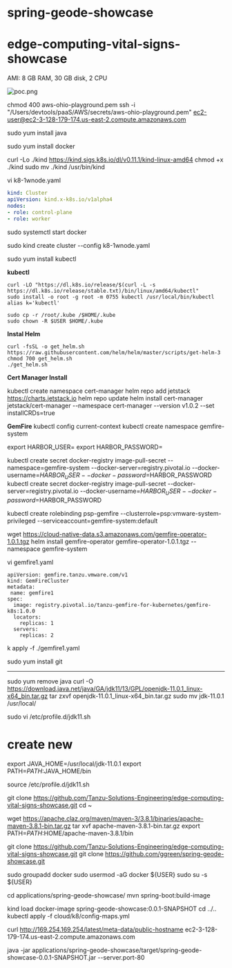 # spring-geode-showcase


# edge-computing-vital-signs-showcase


AMI: 8 GB RAM, 30 GB disk, 2 CPU

![poc.png](docs/images/poc.png)

chmod 400 aws-ohio-playground.pem
ssh -i "/Users/devtools/paaS/AWS/secrets/aws-ohio-playground.pem"  ec2-user@ec2-3-128-179-174.us-east-2.compute.amazonaws.com

sudo yum install java

sudo yum install docker

curl -Lo ./kind https://kind.sigs.k8s.io/dl/v0.11.1/kind-linux-amd64
chmod +x ./kind
sudo mv ./kind /usr/bin/kind


vi k8-1wnode.yaml


```yaml
kind: Cluster
apiVersion: kind.x-k8s.io/v1alpha4
nodes:
- role: control-plane
- role: worker

```

sudo systemctl start docker

sudo kind create cluster  --config k8-1wnode.yaml

sudo yum install  kubectl



**kubectl**

    curl -LO "https://dl.k8s.io/release/$(curl -L -s https://dl.k8s.io/release/stable.txt)/bin/linux/amd64/kubectl"
    sudo install -o root -g root -m 0755 kubectl /usr/local/bin/kubectl
    alias k='kubectl'

    sudo cp -r /root/.kube /$HOME/.kube
    sudo chown -R $USER $HOME/.kube


**Instal Helm**

    curl -fsSL -o get_helm.sh https://raw.githubusercontent.com/helm/helm/master/scripts/get-helm-3
    chmod 700 get_helm.sh
    ./get_helm.sh

**Cert Manager Install**

kubectl create namespace cert-manager
helm repo add jetstack https://charts.jetstack.io
helm repo update
helm install cert-manager jetstack/cert-manager --namespace cert-manager  --version v1.0.2 --set installCRDs=true


**GemFire**
kubectl config current-context
kubectl create namespace gemfire-system

export HARBOR_USER=
export HARBOR_PASSWORD=


kubectl create secret docker-registry image-pull-secret --namespace=gemfire-system --docker-server=registry.pivotal.io --docker-username=$HARBOR_USER --docker-password=$HARBOR_PASSWORD
kubectl create secret docker-registry image-pull-secret --docker-server=registry.pivotal.io --docker-username=$HARBOR_USER --docker-password=$HARBOR_PASSWORD


kubectl create rolebinding psp-gemfire --clusterrole=psp:vmware-system-privileged --serviceaccount=gemfire-system:default


wget https://cloud-native-data.s3.amazonaws.com/gemfire-operator-1.0.1.tgz
helm install gemfire-operator gemfire-operator-1.0.1.tgz --namespace gemfire-system


vi gemfire1.yaml
```
apiVersion: gemfire.tanzu.vmware.com/v1
kind: GemFireCluster
metadata:
 name: gemfire1
spec:     
  image: registry.pivotal.io/tanzu-gemfire-for-kubernetes/gemfire-k8s:1.0.0
  locators:           
    replicas: 1                   
  servers:
    replicas: 2     
```

k apply -f ./gemfire1.yaml

sudo yum install git

----
sudo yum remove java
curl -O https://download.java.net/java/GA/jdk11/13/GPL/openjdk-11.0.1_linux-x64_bin.tar.gz
tar zxvf openjdk-11.0.1_linux-x64_bin.tar.gz
sudo mv jdk-11.0.1 /usr/local/

sudo vi /etc/profile.d/jdk11.sh

# create new
export JAVA_HOME=/usr/local/jdk-11.0.1
export PATH=$PATH:$JAVA_HOME/bin

source /etc/profile.d/jdk11.sh


git clone https://github.com/Tanzu-Solutions-Engineering/edge-computing-vital-signs-showcase.git
cd ~

wget https://apache.claz.org/maven/maven-3/3.8.1/binaries/apache-maven-3.8.1-bin.tar.gz
tar xvf apache-maven-3.8.1-bin.tar.gz
export PATH=$PATH:$HOME/apache-maven-3.8.1/bin

git clone https://github.com/Tanzu-Solutions-Engineering/edge-computing-vital-signs-showcase.git
git clone https://github.com/ggreen/spring-geode-showcase.git



sudo groupadd docker
sudo usermod -aG docker ${USER}
sudo su -s ${USER}


cd applications/spring-geode-showcase/
mvn spring-boot:build-image


kind load docker-image spring-geode-showcase:0.0.1-SNAPSHOT
cd ../..
kubectl apply -f cloud/k8/config-maps.yml


curl http://169.254.169.254/latest/meta-data/public-hostname
ec2-3-128-179-174.us-east-2.compute.amazonaws.com


java -jar applications/spring-geode-showcase/target/spring-geode-showcase-0.0.1-SNAPSHOT.jar --server.port-80

